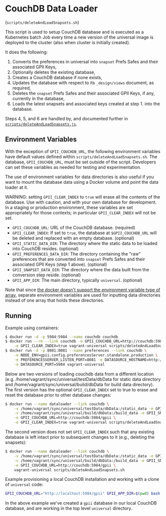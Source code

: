 # CouchDB Data Loader

(`scripts/deleteAndLoadSnapsets.sh`)

This script is used to setup CouchDB database and is executed as a Kubernetes batch Job every time a new version of the
universal image is deployed to the cluster (also when cluster is initially created).

It does the following:

1. Converts the preferences in universal into `snapset` Prefs Safes and their associated GPII Keys,
2. Optionally deletes the existing database,
3. Creates a CouchDB database if none exists,
4. Updates the database with respect to its `_design/views` document, as required,
5. Deletes the `snapset` Prefs Safes and their associated GPII Keys, if any, currently in the database,
6. Loads the latest snapsets and associated keys created at step 1. into the database.

Steps 4, 5, and 6 are handled by, and documented further in [`scripts/deleteAndLoadSnapsets.js`](https://github.com/GPII/universal/blob/master/scripts/deleteAndLoadSnapsets.js#L11).

## Environment Variables

With the exception of `GPII_COUCHDB_URL`, the following environment variables have default values defined within
`scripts/deleteAndLoadSnapsets.sh`. The database, `GPII_COUCHDB_URL`, must be set outside of the script.  Developers
can set these variables as needed for testing and experimentation.

The use of environment variables for data directories is also useful if you want to mount the database data using a Docker
volume and point the data loader at it.

WARNING: setting `GPII_CLEAR_INDEX` to `true` will erase all the contents of the database.  Use with caution, and with
your own database for development.  In a staging or production environment, these variables are set appropriately for
those contexts; in particular `GPII_CLEAR_INDEX` will not be set.

- `GPII_COUCHDB_URL`: URL of the CouchDB database. (required)
- `GPII_CLEAR_INDEX`: If set to `true`, the database at `$GPII_COUCHDB_URL` will be deleted and replaced with an empty
  database. (optional)
- `GPII_STATIC_DATA_DIR`: The directory where the static data to be loaded into CouchDB resides. (optional)
- `GPII_PREFERENCES_DATA_DIR`: The directory containing the "raw" preferences that are converted into `snapset` Prefs
  Safes and their associated GPII Keys (step 1 above). (optional)
- `GPII_SNAPSET_DATA_DIR`: The directory where the data built from the conversion step reside. (optional)
- `GPII_APP_DIR`: The main directory, typically `universal`. (optional)

Note that since [the docker doesn't support the environment variable type of
array](https://github.com/moby/moby/issues/20169), separate environment variables are used for inputting data
directories instead of one array that holds these directories.

## Running

Example using containers:

```bash
$ docker run -d -p 5984:5984 --name couchdb couchdb
$ docker run --rm --link couchdb -e GPII_COUCHDB_URL=http://couchdb:5984/gpii \
    -e GPII_CLEAR_INDEX=true vagrant-universal scripts/deleteAndLoadSnapsets.sh
$ docker run -d -p 8081:8081 --name preferences --link couchdb \
    -e NODE_ENV=gpii.config.preferencesServer.standalone.production \
    -e PREFERENCESSERVER_LISTEN_PORT=8081 -e DATASOURCE_HOSTNAME=http://couchdb \
    -e DATASOURCE_PORT=5984 vagrant-universal
```

Below are two versions of loading couchdb data from a different location (e.g.
/home/vagrant/sync/universal/testData/dbData for static data directory and /home/vagrant/sync/universal/build/dbData for
build data directory).  The first version has the optional `GPII_CLEAR_INDEX` set to true to erase and reset the
database prior to other database changes:

```bash
$ docker run --name dataloader --link couchdb \
    -v /home/vagrant/sync/universal/testData/dbData:/static_data -e GPII_STATIC_DATA_DIR=/static_data \
    -v /home/vagrant/sync/universal/build/dbData:/build_data -e GPII_SNAPSET_DATA_DIR=/build_data \
    -e GPII_COUCHDB_URL=http://couchdb:5984/gpii \
    -e GPII_CLEAR_INDEX=true vagrant-universal scripts/deleteAndLoadSnapsets.sh
```

The second version does not set `GPII_CLEAR_INDEX` such that any existing database is left intact prior to subsequent
changes to it (e.g., deleting the snapsets):

```bash
$ docker run --name dataloader --link couchdb \
    -v /home/vagrant/sync/universal/testData/dbData:/static_data -e GPII_STATIC_DATA_DIR=/static_data \
    -v /home/vagrant/sync/universal/build/dbData:/build_data -e GPII_SNAPSET_DATA_DIR=/build_data \
    -e GPII_COUCHDB_URL=http://couchdb:5984/gpii \
    vagrant-universal scripts/deleteAndLoadSnapsets.sh
```

Example provisioning a local CouchDB installation and working with a clone of `universal` code:

```bash
GPII_COUCHDB_URL="http://localhost:5984/gpii" GPII_APP_DIR=$(pwd) bash -c ./scripts/deleteAndLoadSnapsets.sh
```

In the above example we've created a `gpii` database in our local CouchDB database, and are working in the top level
`universal` directory.
